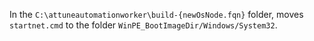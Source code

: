 In the `C:\attuneautomationworker\build-{newOsNode.fqn}` folder, moves `startnet.cmd` to the folder `WinPE_BootImageDir/Windows/System32`.